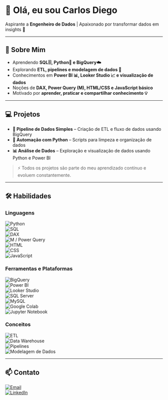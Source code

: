 # 👋 Olá, eu sou Carlos Diego

Aspirante a **Engenheiro de Dados** | Apaixonado por transformar dados em insights 🚀

---

## 🌱 Sobre Mim
- Aprendendo **SQL🗄️, Python🐍 e BigQuery☁️**  
- Explorando **ETL, pipelines e modelagem de dados 🔄**  
- Conhecimentos em **Power BI 📊, Looker Studio 📈 e visualização de dados**  
- Noções de **DAX, Power Query (M), HTML/CSS e JavaScript básico**  
- Motivado por **aprender, praticar e compartilhar conhecimento 💡**

---

## 💻 Projetos
- **🔄 Pipeline de Dados Simples** – Criação de ETL e fluxo de dados usando BigQuery  
- **🤖 Automação com Python** – Scripts para limpeza e organização de dados
- **📊 Análise de Dados** – Exploração e visualização de dados usando Python e Power BI   

> ⚡ Todos os projetos são parte do meu aprendizado contínuo e evoluem constantemente.

---

## 🛠️ Habilidades

### Linguagens
![Python](https://img.shields.io/badge/Python-FFD43B?style=for-the-badge&logo=python&logoColor=blue)  
![SQL](https://img.shields.io/badge/SQL-4479A1?style=for-the-badge&logo=postgresql&logoColor=white)  
![DAX](https://img.shields.io/badge/DAX-0078D7?style=for-the-badge)  
![M / Power Query](https://img.shields.io/badge/PowerQuery-68217A?style=for-the-badge)  
![HTML](https://img.shields.io/badge/HTML-E34F26?style=for-the-badge&logo=html5&logoColor=white)  
![CSS](https://img.shields.io/badge/CSS-1572B6?style=for-the-badge&logo=css3&logoColor=white)  
![JavaScript](https://img.shields.io/badge/JavaScript-F7DF1E?style=for-the-badge&logo=javascript&logoColor=black)  

### Ferramentas e Plataformas
![BigQuery](https://img.shields.io/badge/BigQuery-4285F4?style=for-the-badge&logo=googlecloud&logoColor=white)  
![Power BI](https://img.shields.io/badge/Power%20BI-F2C811?style=for-the-badge&logo=microsoft-power-bi&logoColor=black)  
![Looker Studio](https://img.shields.io/badge/Looker%20Studio-4285F4?style=for-the-badge&logo=google&logoColor=white)  
![SQL Server](https://img.shields.io/badge/SQL%20Server-CC2927?style=for-the-badge&logo=microsoft-sql-server&logoColor=white)  
![MySQL](https://img.shields.io/badge/MySQL-4479A1?style=for-the-badge&logo=mysql&logoColor=white)  
![Google Colab](https://img.shields.io/badge/Google%20Colab-F9AB00?style=for-the-badge&logo=googlecolab&logoColor=white)  
![Jupyter Notebook](https://img.shields.io/badge/Jupyter-FF5F00?style=for-the-badge&logo=jupyter&logoColor=white)  

### Conceitos
![ETL](https://img.shields.io/badge/ETL-6BA292?style=for-the-badge)  
![Data Warehouse](https://img.shields.io/badge/Data%20Warehouse-0052CC?style=for-the-badge)  
![Pipelines](https://img.shields.io/badge/Pipelines-F2C811?style=for-the-badge)  
![Modelagem de Dados](https://img.shields.io/badge/Modelagem%20de%20Dados-4285F4?style=for-the-badge)  


---

## 📫 Contato

[![Email](https://img.shields.io/badge/Email-carlosdiegocd@gmail.com-D14836?style=for-the-badge&logo=gmail&logoColor=white)](mailto:carlosdiegocd@gmail.com)  
[![LinkedIn](https://img.shields.io/badge/LinkedIn-Carlos%20Diego%20Nascimento-0077B5?style=for-the-badge&logo=linkedin&logoColor=white)](https://www.linkedin.com/in/carlosdiego-nascimento)  
